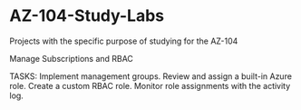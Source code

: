 # AZ-104-Study-Labs
Projects with the specific purpose of studying for the AZ-104

Manage Subscriptions and RBAC


TASKS:
  Implement management groups.
  Review and assign a built-in Azure role.
  Create a custom RBAC role.
  Monitor role assignments with the activity log.

  
